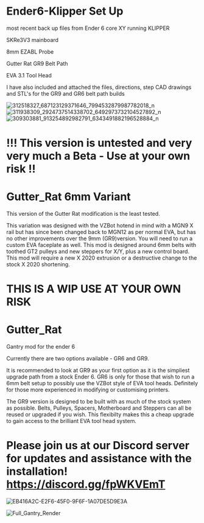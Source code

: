 # Ender6-Klipper Set Up #

most recent back up files from Ender 6 core XY running KLIPPER 

SKRe3V3 mainboard

8mm EZABL Probe

Gutter Rat GR9 Belt Path

EVA 3.1 Tool Head

I have also included and attached the files, directions, step CAD drawings and STL's for the GR9 
and GR6 belt path builds

![312518327_687123129371646_7994532879987782018_n](https://user-images.githubusercontent.com/100983669/203013127-50cef776-cd97-437e-add5-c95886598350.jpg)
![311938309_2924737514338702_6492973732104527892_n](https://user-images.githubusercontent.com/100983669/203013147-fee3d82f-d56e-40b1-8ab3-9525df206598.jpg)
![309303881_913254892982791_6343491882196528884_n](https://user-images.githubusercontent.com/100983669/203013243-5a20c99e-7a12-4463-9961-2d413dcb5ae6.jpg)


# !!! This version is untested and very very much a Beta - Use at your own risk !!

# Gutter_Rat 6mm Variant
This version of the Gutter Rat modification is the least tested.

This variation was designed with the VZBot hotend in mind with a MGN9 X rail but has since been changed back to MGN12 as per normal EVA, but has no other improvements over the 9mm (GR9)version. You will need to run a custom EVA faceplate as well. This mod is designed around 6mm belts with toothed GT2 pulleys and new steppers for X/Y, plus a new control board. This mod will require a new X 2020 extrusion or a destructive change to the stock X 2020 shortening.

# THIS IS A WIP USE AT YOUR OWN RISK

# Gutter_Rat
Gantry mod for the ender 6


Currently there are two options available - GR6 and GR9. 

It is recommended to look at GR9 as your first option as it is the simpliest upgrade path from a stock Ender 6. GR6 is only for those that wish to run a 6mm belt setup to possibly use the VZBot style of EVA tool heads. Definitely for those more experienced in modifying or customising printers.

The GR9 version is designed to be built with as much of the stock system as possible. Belts, Pulleys, Spacers, Motherboard and Steppers can all be reused or upgraded if you wish. This flexibilty makes this a cheap upgrade to gain access to the brilliant EVA tool head system. 

# Please join us at our Discord server for updates and assistance with the installation! https://discord.gg/fpWKVEmT
![EB416A2C-E2F6-45F0-9F6F-1A07DE5D9E3A](https://user-images.githubusercontent.com/100983669/203015189-2577d185-4819-4b92-8486-0471c2c9aa7d.jpg)

![Full_Gantry_Render](https://user-images.githubusercontent.com/100983669/203015258-8fac1621-a1ac-4269-aefb-58f87cea8726.PNG)
